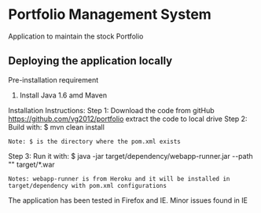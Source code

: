 # Portfolio Management System

Application to maintain the stock Portfolio

## Deploying the application locally
Pre-installation requirement
1. Install Java 1.6 amd Maven  

Installation Instructions:
Step 1:
Download the code from gitHub
	https://github.com/vg2012/portfolio
	extract the code to local drive
Step 2:
Build with:
    $ mvn clean install
    
    Note: $ is the directory where the pom.xml exists
Step 3:
Run it with:
    $ java -jar target/dependency/webapp-runner.jar --path "" target/*.war
    
    Notes: webapp-runner is from Heroku and it will be installed in target/dependency with pom.xml configurations

The application has been tested in Firefox and IE. Minor issues found in IE